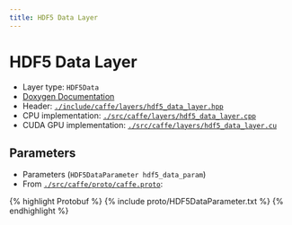```yaml
---
title: HDF5 Data Layer
---
```


# HDF5 Data Layer

* Layer type: `HDF5Data`
* [Doxygen Documentation](http://caffe.berkeleyvision.org/doxygen/classcaffe_1_1HDF5DataLayer.html)
* Header: [`./include/caffe/layers/hdf5_data_layer.hpp`](https://github.com/BVLC/caffe/blob/master/include/caffe/layers/hdf5_data_layer.hpp)
* CPU implementation: [`./src/caffe/layers/hdf5_data_layer.cpp`](https://github.com/BVLC/caffe/blob/master/src/caffe/layers/hdf5_data_layer.cpp)
* CUDA GPU implementation: [`./src/caffe/layers/hdf5_data_layer.cu`](https://github.com/BVLC/caffe/blob/master/src/caffe/layers/hdf5_data_layer.cu)

## Parameters

* Parameters (`HDF5DataParameter hdf5_data_param`)
* From [`./src/caffe/proto/caffe.proto`](https://github.com/BVLC/caffe/blob/master/src/caffe/proto/caffe.proto):

{% highlight Protobuf %}
{% include proto/HDF5DataParameter.txt %}
{% endhighlight %}
